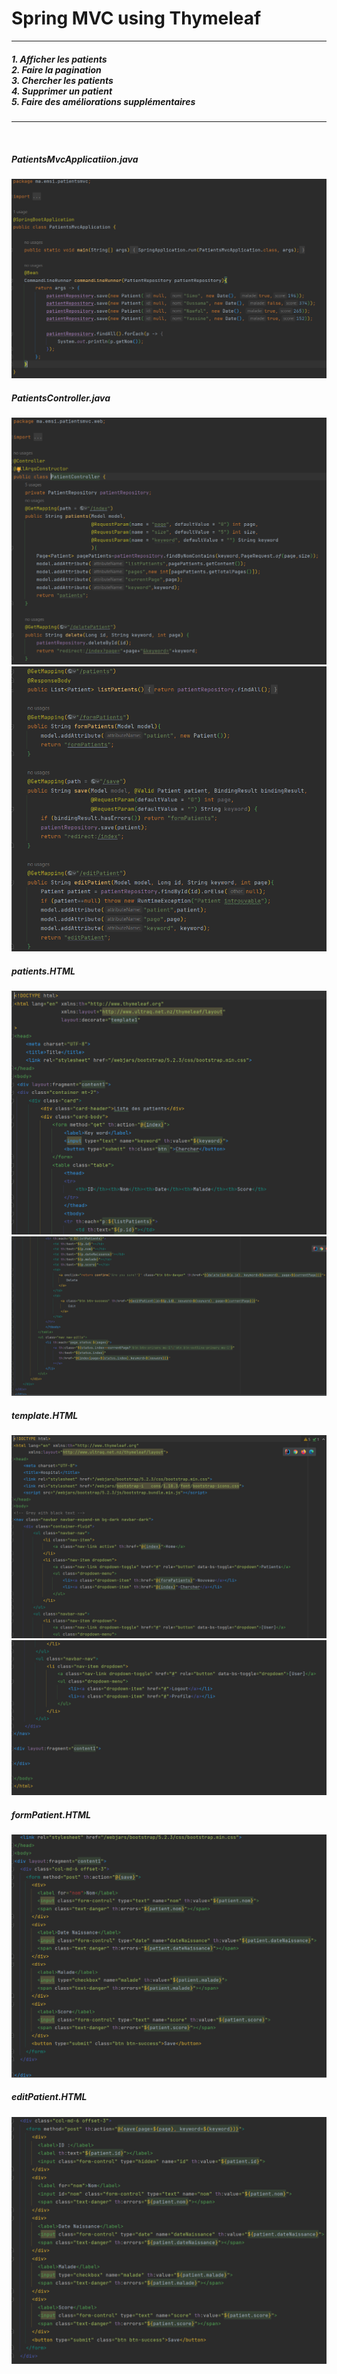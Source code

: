 <h1> Spring MVC using Thymeleaf </h1>
<hr>
<h5> 1. Afficher les patients<br>
2. Faire la pagination<br>
3. Chercher les patients<br>
4. Supprimer un patient<br>
5. Faire des améliorations supplémentaires</h5>
<hr><br>
<h5>PatientsMvcApplicatiion.java</h5>
<img src="Capture/1.PNG">
<h5>PatientsController.java</h5>
<img src="Capture/2.PNG">
<img src="Capture/3.PNG">
<h5>patients.HTML</h5>
<img src="Capture/4.PNG">
<img src="Capture/5.PNG">

<h5> template.HTML </h5>
<img src="Capture/6.PNG">
<img src="Capture/7.PNG">
<h5>formPatient.HTML</h5>
<img src="Capture/8.PNG">
<h5>editPatient.HTML</h5>
<img src="Capture/9.PNG">
